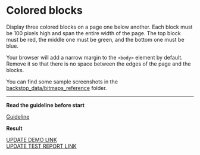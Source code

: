 # Colored blocks

Display three colored blocks on a page one below another. Each block 
must be 100 pixels high and span the entire width of the page.
The top block must be red, the middle one must be green, and the bottom one
must be blue.

Your browser will add a narrow margin to the `<body>` element by default. Remove 
it so that there is no space between the edges of the page and the blocks.

You can find some sample screenshots in the [backstop_data/bitmaps_reference](backstop_data/bitmaps_reference) folder.

---
**Read the guideline before start**

[Guideline](https://github.com/mate-academy/layout_task-guideline/blob/master/README.md)

**Result**

[UPDATE DEMO LINK](https://gulldan1996.github.io/layout_colored-blocks/) <br>
[UPDATE TEST REPORT LINK](https://gulldan1996.github.io/layout_colored-blocks/report/html_report/)

